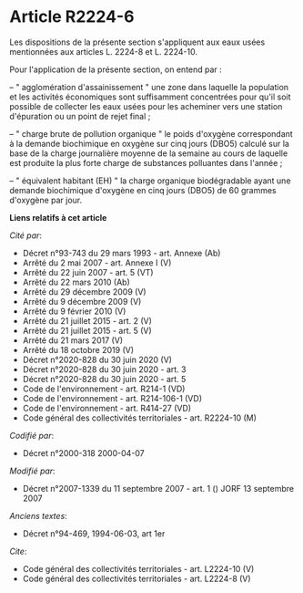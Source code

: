 # Article R2224-6

Les dispositions de la présente section s'appliquent aux eaux usées mentionnées aux articles L. 2224-8 et L. 2224-10.

Pour l'application de la présente section, on entend par :

– " agglomération d'assainissement " une zone dans laquelle la population et les activités économiques sont suffisamment
concentrées pour qu'il soit possible de collecter les eaux usées pour les acheminer vers une station d'épuration ou un point
de rejet final ;

– " charge brute de pollution organique " le poids d'oxygène correspondant à la demande biochimique en oxygène sur cinq jours
(DBO5) calculé sur la base de la charge journalière moyenne de la semaine au cours de laquelle est produite la plus forte
charge de substances polluantes dans l'année ;

– " équivalent habitant (EH) " la charge organique biodégradable ayant une demande biochimique d'oxygène en cinq jours (DBO5)
de 60 grammes d'oxygène par jour.

**Liens relatifs à cet article**

_Cité par_:

  - Décret n°93-743 du 29 mars 1993 - art. Annexe (Ab)
  - Arrêté du 2 mai 2007 - art. Annexe I (V)
  - Arrêté du 22 juin 2007 - art. 5 (VT)
  - Arrêté du 22 mars 2010 (Ab)
  - Arrêté du 29 décembre 2009 (V)
  - Arrêté du 9 décembre 2009 (V)
  - Arrêté du 9 février 2010 (V)
  - Arrêté du 21 juillet 2015 - art. 2 (V)
  - Arrêté du 21 juillet 2015 - art. 5 (V)
  - Arrêté du 21 mars 2017 (V)
  - Arrêté du 18 octobre 2019 (V)
  - Décret n°2020-828 du 30 juin 2020 (V)
  - Décret n°2020-828 du 30 juin 2020 - art. 3
  - Décret n°2020-828 du 30 juin 2020 - art. 5
  - Code de l'environnement - art. R214-1 (VD)
  - Code de l'environnement - art. R214-106-1 (VD)
  - Code de l'environnement - art. R414-27 (VD)
  - Code général des collectivités territoriales - art. R2224-10 (M)

_Codifié par_:

  - Décret n°2000-318 2000-04-07

_Modifié par_:

  - Décret n°2007-1339 du 11 septembre 2007 - art. 1 () JORF 13 septembre 2007

_Anciens textes_:

  - Décret n°94-469, 1994-06-03, art 1er

_Cite_:

  - Code général des collectivités territoriales - art. L2224-10 (V)
  - Code général des collectivités territoriales - art. L2224-8 (V)
